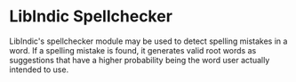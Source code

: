 # LibIndic Spellchecker

LibIndic's spellchecker module may be used to detect spelling mistakes in a
word. If a spelling mistake is found, it generates valid root words as
suggestions that have a higher probability being the word user actually 
intended to use.
